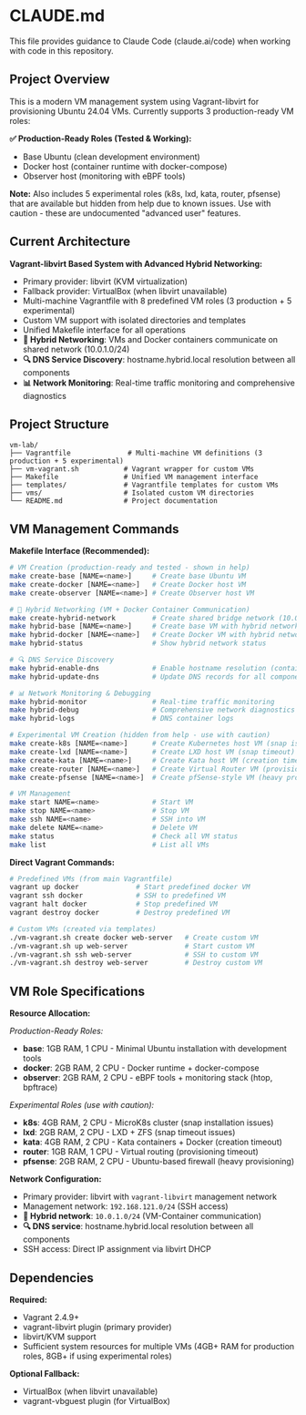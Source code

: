 # CLAUDE.md

This file provides guidance to Claude Code (claude.ai/code) when working with code in this repository.

## Project Overview

This is a modern VM management system using Vagrant-libvirt for provisioning Ubuntu 24.04 VMs. Currently supports 3 production-ready VM roles:

**✅ Production-Ready Roles (Tested & Working):**
- Base Ubuntu (clean development environment)
- Docker host (container runtime with docker-compose)
- Observer host (monitoring with eBPF tools)

**Note:** Also includes 5 experimental roles (k8s, lxd, kata, router, pfsense) that are available but hidden from help due to known issues. Use with caution - these are undocumented "advanced user" features.

## Current Architecture

**Vagrant-libvirt Based System with Advanced Hybrid Networking:**

- Primary provider: libvirt (KVM virtualization)
- Fallback provider: VirtualBox (when libvirt unavailable)
- Multi-machine Vagrantfile with 8 predefined VM roles (3 production + 5 experimental)
- Custom VM support with isolated directories and templates
- Unified Makefile interface for all operations
- **🚀 Hybrid Networking**: VMs and Docker containers communicate on shared network (10.0.1.0/24)
- **🔍 DNS Service Discovery**: hostname.hybrid.local resolution between all components
- **📊 Network Monitoring**: Real-time traffic monitoring and comprehensive diagnostics

## Project Structure

```text
vm-lab/
├── Vagrantfile              # Multi-machine VM definitions (3 production + 5 experimental)
├── vm-vagrant.sh           # Vagrant wrapper for custom VMs  
├── Makefile                # Unified VM management interface
├── templates/              # Vagrantfile templates for custom VMs
├── vms/                    # Isolated custom VM directories
└── README.md               # Project documentation
```

## VM Management Commands

**Makefile Interface (Recommended):**
```bash
# VM Creation (production-ready and tested - shown in help)
make create-base [NAME=<name>]     # Create base Ubuntu VM
make create-docker [NAME=<name>]   # Create Docker host VM  
make create-observer [NAME=<name>] # Create Observer host VM

# 🚀 Hybrid Networking (VM + Docker Container Communication)
make create-hybrid-network         # Create shared bridge network (10.0.1.0/24)
make hybrid-base [NAME=<name>]     # Create base VM with hybrid networking
make hybrid-docker [NAME=<name>]   # Create Docker VM with hybrid networking
make hybrid-status                 # Show hybrid network status

# 🔍 DNS Service Discovery
make hybrid-enable-dns             # Enable hostname resolution (containers ↔ VMs)
make hybrid-update-dns             # Update DNS records for all components

# 📊 Network Monitoring & Debugging
make hybrid-monitor                # Real-time traffic monitoring
make hybrid-debug                  # Comprehensive network diagnostics  
make hybrid-logs                   # DNS container logs

# Experimental VM Creation (hidden from help - use with caution)
make create-k8s [NAME=<name>]      # Create Kubernetes host VM (snap issues)
make create-lxd [NAME=<name>]      # Create LXD host VM (snap timeout)
make create-kata [NAME=<name>]     # Create Kata host VM (creation timeout)
make create-router [NAME=<name>]   # Create Virtual Router VM (provisioning timeout)
make create-pfsense [NAME=<name>]  # Create pfSense-style VM (heavy provisioning)

# VM Management
make start NAME=<name>             # Start VM
make stop NAME=<name>              # Stop VM
make ssh NAME=<name>               # SSH into VM
make delete NAME=<name>            # Delete VM
make status                        # Check all VM status
make list                          # List all VMs
```

**Direct Vagrant Commands:**
```bash
# Predefined VMs (from main Vagrantfile)
vagrant up docker              # Start predefined docker VM
vagrant ssh docker             # SSH to predefined VM
vagrant halt docker            # Stop predefined VM
vagrant destroy docker         # Destroy predefined VM

# Custom VMs (created via templates)
./vm-vagrant.sh create docker web-server   # Create custom VM
./vm-vagrant.sh up web-server              # Start custom VM
./vm-vagrant.sh ssh web-server             # SSH to custom VM
./vm-vagrant.sh destroy web-server         # Destroy custom VM
```

## VM Role Specifications

**Resource Allocation:**

*Production-Ready Roles:*
- **base**: 1GB RAM, 1 CPU - Minimal Ubuntu installation with development tools
- **docker**: 2GB RAM, 2 CPU - Docker runtime + docker-compose
- **observer**: 2GB RAM, 2 CPU - eBPF tools + monitoring stack (htop, bpftrace)

*Experimental Roles (use with caution):*
- **k8s**: 4GB RAM, 2 CPU - MicroK8s cluster (snap installation issues)
- **lxd**: 2GB RAM, 2 CPU - LXD + ZFS (snap timeout issues)
- **kata**: 4GB RAM, 2 CPU - Kata containers + Docker (creation timeout)
- **router**: 1GB RAM, 1 CPU - Virtual routing (provisioning timeout)
- **pfsense**: 2GB RAM, 2 CPU - Ubuntu-based firewall (heavy provisioning)

**Network Configuration:**
- Primary provider: libvirt with `vagrant-libvirt` management network
- Management network: `192.168.121.0/24` (SSH access)
- **🚀 Hybrid network**: `10.0.1.0/24` (VM-Container communication)
- **🔍 DNS service**: hostname.hybrid.local resolution between all components
- SSH access: Direct IP assignment via libvirt DHCP

## Dependencies

**Required:**
- Vagrant 2.4.9+
- vagrant-libvirt plugin (primary provider)
- libvirt/KVM support
- Sufficient system resources for multiple VMs (4GB+ RAM for production roles, 8GB+ if using experimental roles)

**Optional Fallback:**
- VirtualBox (when libvirt unavailable)
- vagrant-vbguest plugin (for VirtualBox)
